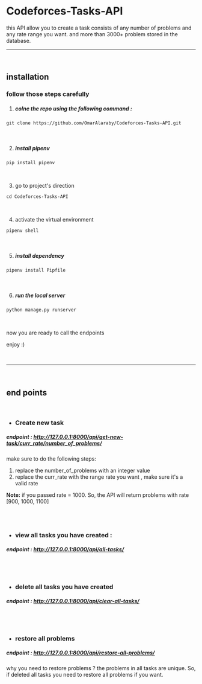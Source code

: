 # Codeforces-Tasks-API

this API allow you to create a task consists of any number of problems and any rate range you want.
and more than 3000+ problem stored in the database.

<hr>
<br>

## installation

### follow those steps carefully

1. ##### colne the repo using the following command :

` git clone https://github.com/OmarAlaraby/Codeforces-Tasks-API.git `

<br>


2. ##### install pipenv

`pip install pipenv`

<br>

3. go to project's direction

`cd Codeforces-Tasks-API`

<br>

4. activate the virtual environment

`pipenv shell`

<br>

5. ##### install dependency

`pipenv install Pipfile`

<br>

6. ##### run the local server

`python manage.py runserver`

<br>

now you are ready to call the endpoints

enjoy :)

<br><hr><br>

## end points
<br>

- ### Create new task

##### endpoint : http://127.0.0.1:8000/api/get-new-task/curr_rate/number_of_problems/

make sure to do the following steps:
1. replace the number_of_problems with an integer value
2. replace the curr_rate with the range rate you want , make sure it's a valid rate

**Note:** if you passed rate = 1000. So, the API will return problems with rate [900, 1000, 1100]

<br><br>

- ### view all tasks you have created : 
##### endpoint : http://127.0.0.1:8000/api/all-tasks/


<br><br>

- ### delete all tasks you have created
##### endpoint : http://127.0.0.1:8000/api/clear-all-tasks/

<br><br>

- ### restore all problems
##### endpoint : http://127.0.0.1:8000/api/restore-all-problems/

why you need to restore problems ?
the problems in all tasks are unique. So, if deleted all tasks you need to restore all problems if you want.
